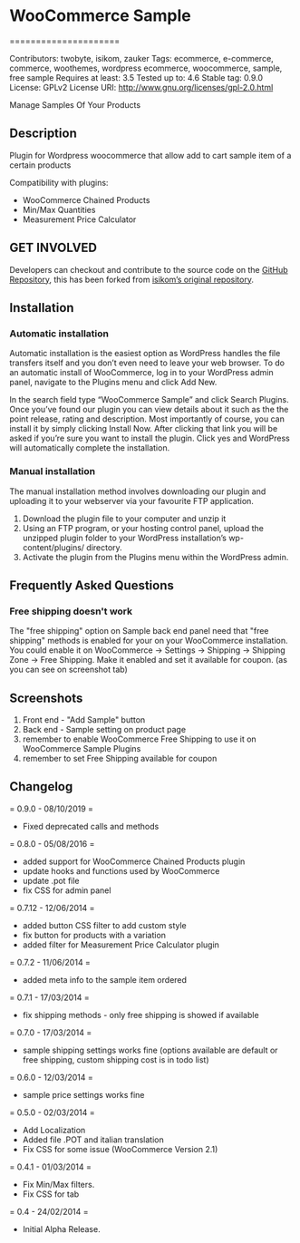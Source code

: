 # WooCommerce Sample
=====================

Contributors: twobyte, isikom, zauker
Tags: ecommerce, e-commerce, commerce, woothemes, wordpress ecommerce, woocommerce, sample, free sample
Requires at least: 3.5
Tested up to: 4.6
Stable tag: 0.9.0
License: GPLv2
License URI: http://www.gnu.org/licenses/gpl-2.0.html

Manage Samples Of Your Products 

## Description

Plugin for Wordpress woocommerce that allow add to cart sample item of a certain products

Compatibility with plugins:

* WooCommerce Chained Products
* Min/Max Quantities
* Measurement Price Calculator

## GET INVOLVED

Developers can checkout and contribute to the source code on the [GitHub Repository](https://github.com/TastyDigital/woocommerce-sample), this has been forked from [isikom’s original repository](https://github.com/isikom/woocommerce-sample).

## Installation

### Automatic installation

Automatic installation is the easiest option as WordPress handles the file transfers itself and you don’t even need to leave your web browser. To do an automatic install of WooCommerce, log in to your WordPress admin panel, navigate to the Plugins menu and click Add New.

In the search field type “WooCommerce Sample” and click Search Plugins. Once you’ve found our plugin you can view details about it such as the the point release, rating and description. Most importantly of course, you can install it by simply clicking Install Now. After clicking that link you will be asked if you’re sure you want to install the plugin. Click yes and WordPress will automatically complete the installation.

### Manual installation

The manual installation method involves downloading our plugin and uploading it to your webserver via your favourite FTP application.

1. Download the plugin file to your computer and unzip it
2. Using an FTP program, or your hosting control panel, upload the unzipped plugin folder to your WordPress installation’s wp-content/plugins/ directory.
3. Activate the plugin from the Plugins menu within the WordPress admin.

## Frequently Asked Questions

### Free shipping doesn't work 

The "free shipping" option on Sample back end panel need that "free shipping" methods is enabled for your on your WooCommerce installation.
You could enable it on WooCommerce -> Settings -> Shipping -> Shipping Zone -> Free Shipping.
Make it enabled and set it available for coupon.
(as you can see on screenshot tab)

## Screenshots

1. Front end - "Add Sample" button
2. Back end - Sample setting on product page
3. remember to enable WooCommerce Free Shipping to use it on WooCommerce Sample Plugins
4. remember to set Free Shipping available for coupon

## Changelog

= 0.9.0 - 08/10/2019 =
* Fixed deprecated calls and methods

= 0.8.0 - 05/08/2016 =
* added support for WooCommerce Chained Products plugin
* update hooks and functions used by WooCommerce
* update .pot file
* fix CSS for admin panel 

= 0.7.12 - 12/06/2014 =
* added button CSS filter to add custom style
* fix button for products with a variation
* added filter for Measurement Price Calculator plugin

= 0.7.2 - 11/06/2014 =
* added meta info to the sample item ordered

= 0.7.1 - 17/03/2014 =
* fix shipping methods - only free shipping is showed if available

= 0.7.0 - 17/03/2014 =
* sample shipping settings works fine (options available are default or free shipping, custom shipping cost is in todo list)

= 0.6.0 - 12/03/2014 =
* sample price settings works fine

= 0.5.0 - 02/03/2014 =
* Add Localization
* Added file .POT and italian translation
* Fix CSS for some issue (WooCommerce Version 2.1)

= 0.4.1 - 01/03/2014 =
* Fix Min/Max filters.
* Fix CSS for tab

= 0.4 - 24/02/2014 =
* Initial Alpha Release.
